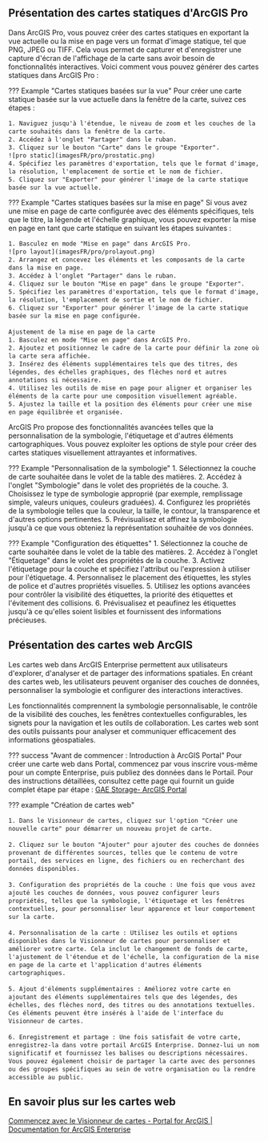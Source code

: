 ## Présentation des cartes statiques d'ArcGIS Pro

Dans ArcGIS Pro, vous pouvez créer des cartes statiques en exportant la vue actuelle ou la mise en page vers un format d'image statique, tel que PNG, JPEG ou TIFF. Cela vous permet de capturer et d'enregistrer une capture d'écran de l'affichage de la carte sans avoir besoin de fonctionnalités interactives. Voici comment vous pouvez générer des cartes statiques dans ArcGIS Pro :

??? Example "Cartes statiques basées sur la vue"
	Pour créer une carte statique basée sur la vue actuelle dans la fenêtre de la carte, suivez ces étapes :

	1. Naviguez jusqu'à l'étendue, le niveau de zoom et les couches de la carte souhaités dans la fenêtre de la carte.
	2. Accédez à l'onglet "Partager" dans le ruban.
	3. Cliquez sur le bouton "Carte" dans le groupe "Exporter".
	![pro static](imagesFR/pro/prostatic.png)
	4. Spécifiez les paramètres d'exportation, tels que le format d'image, la résolution, l'emplacement de sortie et le nom de fichier.
	5. Cliquez sur "Exporter" pour générer l'image de la carte statique basée sur la vue actuelle.

??? Example "Cartes statiques basées sur la mise en page"
	Si vous avez une mise en page de carte configurée avec des éléments spécifiques, tels que le titre, la légende et l'échelle graphique, vous pouvez exporter la mise en page en tant que carte statique en suivant les étapes suivantes :

	1. Basculez en mode "Mise en page" dans ArcGIS Pro.
	![pro layout](imagesFR/pro/prolayout.png)
	2. Arrangez et concevez les éléments et les composants de la carte dans la mise en page.
	3. Accédez à l'onglet "Partager" dans le ruban.
	4. Cliquez sur le bouton "Mise en page" dans le groupe "Exporter".
	5. Spécifiez les paramètres d'exportation, tels que le format d'image, la résolution, l'emplacement de sortie et le nom de fichier.
	6. Cliquez sur "Exporter" pour générer l'image de la carte statique basée sur la mise en page configurée.
	
	Ajustement de la mise en page de la carte
	1. Basculez en mode "Mise en page" dans ArcGIS Pro.
	2. Ajoutez et positionnez le cadre de la carte pour définir la zone où la carte sera affichée.
	3. Insérez des éléments supplémentaires tels que des titres, des légendes, des échelles graphiques, des flèches nord et autres annotations si nécessaire.
	4. Utilisez les outils de mise en page pour aligner et organiser les éléments de la carte pour une composition visuellement agréable.
	5. Ajustez la taille et la position des éléments pour créer une mise en page équilibrée et organisée.


ArcGIS Pro propose des fonctionnalités avancées telles que la personnalisation de la symbologie, l'étiquetage et d'autres éléments cartographiques. Vous pouvez exploiter les options de style pour créer des cartes statiques visuellement attrayantes et informatives.

??? Example "Personnalisation de la symbologie"
	1. Sélectionnez la couche de carte souhaitée dans le volet de la table des matières.
	2. Accédez à l'onglet "Symbologie" dans le volet des propriétés de la couche.
	3. Choisissez le type de symbologie approprié (par exemple, remplissage simple, valeurs uniques, couleurs graduées).
	4. Configurez les propriétés de la symbologie telles que la couleur, la taille, le contour, la transparence et d'autres options pertinentes.
	5. Prévisualisez et affinez la symbologie jusqu'à ce que vous obteniez la représentation souhaitée de vos données.

??? Example "Configuration des étiquettes"
	1. Sélectionnez la couche de carte souhaitée dans le volet de la table des matières.
	2. Accédez à l'onglet "Étiquetage" dans le volet des propriétés de la couche.
	3. Activez l'étiquetage pour la couche et spécifiez l'attribut ou l'expression à utiliser pour l'étiquetage.
	4. Personnalisez le placement des étiquettes, les styles de police et d'autres propriétés visuelles.
	5. Utilisez les options avancées pour contrôler la visibilité des étiquettes, la priorité des étiquettes et l'évitement des collisions.
	6. Prévisualisez et peaufinez les étiquettes jusqu'à ce qu'elles soient lisibles et fournissent des informations précieuses.


## Présentation des cartes web ArcGIS

Les cartes web dans ArcGIS Enterprise permettent aux utilisateurs d'explorer, d'analyser et de partager des informations spatiales. En créant des cartes web, les utilisateurs peuvent organiser des couches de données, personnaliser la symbologie et configurer des interactions interactives.

Les fonctionnalités comprennent la symbologie personnalisable, le contrôle de la visibilité des couches, les fenêtres contextuelles configurables, les signets pour la navigation et les outils de collaboration. Les cartes web sont des outils puissants pour analyser et communiquer efficacement des informations géospatiales.

??? success "Avant de commencer : Introduction à ArcGIS Portal"
    Pour créer une carte web dans Portal, commencez par vous inscrire vous-même pour un compte Enterprise, puis publiez des données dans le Portail.
    Pour des instructions détaillées, consultez cette page qui fournit un guide complet étape par étape : [GAE Storage- ArcGIS Portal](portal.md)

??? example "Création de cartes web"

    1. Dans le Visionneur de cartes, cliquez sur l'option "Créer une nouvelle carte" pour démarrer un nouveau projet de carte.

    2. Cliquez sur le bouton "Ajouter" pour ajouter des couches de données provenant de différentes sources, telles que le contenu de votre portail, des services en ligne, des fichiers ou en recherchant des données disponibles.

    3. Configuration des propriétés de la couche : Une fois que vous avez ajouté les couches de données, vous pouvez configurer leurs propriétés, telles que la symbologie, l'étiquetage et les fenêtres contextuelles, pour personnaliser leur apparence et leur comportement sur la carte.

    4. Personnalisation de la carte : Utilisez les outils et options disponibles dans le Visionneur de cartes pour personnaliser et améliorer votre carte. Cela inclut le changement de fonds de carte, l'ajustement de l'étendue et de l'échelle, la configuration de la mise en page de la carte et l'application d'autres éléments cartographiques.

    5. Ajout d'éléments supplémentaires : Améliorez votre carte en ajoutant des éléments supplémentaires tels que des légendes, des échelles, des flèches nord, des titres ou des annotations textuelles. Ces éléments peuvent être insérés à l'aide de l'interface du Visionneur de cartes.

    6. Enregistrement et partage : Une fois satisfait de votre carte, enregistrez-la dans votre portail ArcGIS Enterprise. Donnez-lui un nom significatif et fournissez les balises ou descriptions nécessaires. Vous pouvez également choisir de partager la carte avec des personnes ou des groupes spécifiques au sein de votre organisation ou la rendre accessible au public.



## En savoir plus sur les cartes web
[Commencez avec le Visionneur de cartes - Portal for ArcGIS | Documentation for ArcGIS Enterprise](https://enterprise.arcgis.com/fr/portal/latest/use/get-started-with-mv.htm)